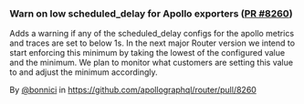 ### Warn on low scheduled_delay for Apollo exporters ([PR #8260](https://github.com/apollographql/router/pull/8260))

Adds a warning if any of the scheduled_delay configs for the apollo metrics and traces are set to below 1s. In the next major Router version we intend to start enforcing this minimum by taking the lowest of the configured value and the minimum. We plan to monitor what customers are setting this value to and adjust the minimum accordingly.

By [@bonnici](https://github.com/bonnici) in https://github.com/apollographql/router/pull/8260
